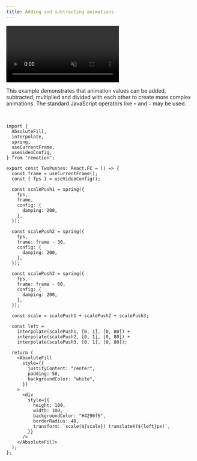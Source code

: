 ```yaml
---
title: Adding and subtracting animations
---
```


<div style={{height: 200}}>
<video style={{
  width: 200,
  height: 200,
  boxShadow: 'var(--box-shadow)',
  float: 'left',
  borderRadius: 4,
  marginRight: 10
}} src="/img/pushes.mp4" autoPlay muted loop></video>

<p>This example demonstrates that animation values can be added, subtracted, multiplied and divided with each other to create more complex animations. The standard JavaScript operators like <code>+</code> and <code>-</code> may be used.</p>
</div>
<br/>

```tsx twoslash
import {
  AbsoluteFill,
  interpolate,
  spring,
  useCurrentFrame,
  useVideoConfig,
} from "remotion";

export const TwoPushes: React.FC = () => {
  const frame = useCurrentFrame();
  const { fps } = useVideoConfig();

  const scalePush1 = spring({
    fps,
    frame,
    config: {
      damping: 200,
    },
  });

  const scalePush2 = spring({
    fps,
    frame: frame - 30,
    config: {
      damping: 200,
    },
  });

  const scalePush3 = spring({
    fps,
    frame: frame - 60,
    config: {
      damping: 200,
    },
  });

  const scale = scalePush1 + scalePush2 + scalePush3;

  const left =
    interpolate(scalePush1, [0, 1], [0, 80]) +
    interpolate(scalePush2, [0, 1], [0, 80]) +
    interpolate(scalePush3, [0, 1], [0, 80]);

  return (
    <AbsoluteFill
      style={{
        justifyContent: "center",
        padding: 50,
        backgroundColor: "white",
      }}
    >
      <div
        style={{
          height: 100,
          width: 100,
          backgroundColor: "#4290f5",
          borderRadius: 40,
          transform: `scale(${scale}) translateX(${left}px)`,
        }}
      />
    </AbsoluteFill>
  );
};
```

```

```

```

```
